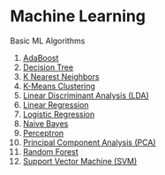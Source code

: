 # Machine Learning

Basic ML Algorithms

1. [AdaBoost](./AdaBoost.ipynb)
2. [Decision Tree](./Decision%20Tree.ipynb)
3. [K Nearest Neighbors](./K%20Nearest%20Neighbors.ipynb)
4. [K-Means Clustering](./K-Means%20Clustering.ipynb)
5. [Linear Discriminant Analysis (LDA)](./Linear%20Discriminant%20Analysis%20(LDA).ipynb)
6. [Linear Regression](./Linear%20Regression.ipynb)
7. [Logistic Regression](./Logistic%20Regression.ipynb)
8. [Naive Bayes](./Naive%20Bayes.ipynb)
9. [Perceptron](./Perceptron.ipynb)
10. [Principal Component Analysis (PCA)](./Principal%20Component%20Analysis%20(PCA).ipynb)
11. [Random Forest](./Random%20Forest.ipynb)
12. [Support Vector Machine (SVM)](./Support%20Vector%20Machine%20(SVM).ipynb)
